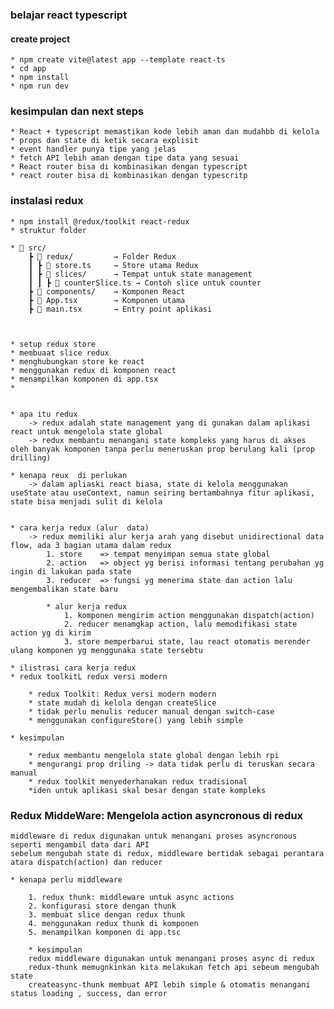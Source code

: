 



### belajar react typescript

#### create project 

    * npm create vite@latest app --template react-ts
    * cd app
    * npm install
    * npm run dev



### kesimpulan dan next steps 


    * React + typescript memastikan kode lebih aman dan mudahbb di kelola
    * props dan state di ketik secara explisit
    * event handler punya tipe yang jelas 
    * fetch API lebih aman dengan tipe data yang sesuai
    * React router bisa di kombinasikan dengan typescript
    * react router bisa di kombinasikan dengan typescritp



### instalasi redux

    * npm install @redux/toolkit react-redux
    * struktur folder

    * 📂 src/
        ┣ 📂 redux/         → Folder Redux
        ┃ ┣ 📄 store.ts     → Store utama Redux
        ┃ ┣ 📂 slices/      → Tempat untuk state management
        ┃ ┃ ┣ 📄 counterSlice.ts → Contoh slice untuk counter
        ┣ 📂 components/    → Komponen React
        ┣ 📄 App.tsx        → Komponen utama
        ┣ 📄 main.tsx       → Entry point aplikasi



    * setup redux store
    * membuaat slice redux
    * menghubungkan store ke react
    * menggunakan redux di komponen react
    * menampilkan komponen di app.tsx
    *


    * apa itu redux
        -> redux adalah state management yang di gunakan dalam aplikasi react untuk mengelola state global
        -> redux membantu menangani state kompleks yang harus di akses oleh banyak komponen tanpa perlu meneruskan prop berulang kali (prop drilling)

    * kenapa reux  di perlukan
        -> dalam apliaski react biasa, state di kelola menggunakan useState atau useContext, namun seiring bertambahnya fitur aplikasi, state bisa menjadi sulit di kelola


    * cara kerja redux (alur  data)
        -> redux memiliki alur kerja arah yang disebut unidirectional data flow, ada 3 bagian utama dalam redux
            1. store    => tempat menyimpan semua state global
            2. action   => object yg berisi informasi tentang perubahan yg ingin di lakukan pada state
            3. reducer  => fungsi yg menerima state dan action lalu mengembalikan state baru

            * alur kerja redux
                1. komponen mengirim action menggunakan dispatch(action)
                2. reducer menamgkap action, lalu memodifikasi state action yg di kirim
                3. store memperbarui state, lau react otomatis merender ulang komponen yg menggunaka state tersebtu
                
    * ilistrasi cara kerja redux
    * redux toolkitL redux versi modern

        * redux Toolkit: Redux versi modern modern
        * state mudah di kelola dengan createSlice
        * tidak perlu menulis reducer manual dengan switch-case
        * menggunakan configureStore() yang lebih simple

    * kesimpulan

        * redux membantu mengelola state global dengan lebih rpi
        * mengurangi prop driling -> data tidak perlu di teruskan secara manual
        * redux toolkit menyederhanakan redux tradisional
        *iden untuk aplikasi skal besar dengan state kompleks



### Redux MiddeWare: Mengelola action asyncronous di redux

    middleware di redux digunakan untuk menangani proses asyncronous seperti mengambil data dari API
    sebelum mengubah state di redux, middleware bertidak sebagai perantara atara dispatch(action) dan reducer

    * kenapa perlu middleware
    
        1. redux thunk: middleware untuk async actions
        2. konfigurasi store dengan thunk
        3. membuat slice dengan redux thunk
        4. menggunakan redux thunk di komponen
        5. menampilkan komponen di app.tsc

        * kesimpulan
        redux middleware digunakan untuk menangani proses async di redux
        redux-thunk memugnkinkan kita melakukan fetch api sebeum mengubah state
        createasync-thunk membuat API lebih simple & otomatis menangani status loading , success, dan error